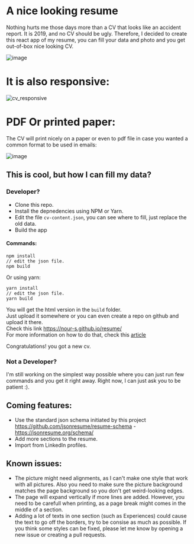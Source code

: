 # A nice looking resume
Nothing hurts me those days more than a CV that looks like an accident report. It is 2019, and no CV should be ugly. Therefore, I decided to create this react app of my resume, you can fill your data and photo and you get out-of-box nice looking CV.


![image](https://user-images.githubusercontent.com/1418564/54881800-48b90e80-4e6d-11e9-8c39-badace64db69.png)

# It is also responsive:

![cv_responsive](https://user-images.githubusercontent.com/1418564/54881889-2ffd2880-4e6e-11e9-8a1b-db72e60afcaf.gif)

# PDF Or printed paper:
The CV will print nicely on a paper or even to pdf file in case you wanted a common format to be used in emails:

![image](https://user-images.githubusercontent.com/1418564/54882011-4657b400-4e6f-11e9-8991-f75c91941767.png)

## This is cool, but how I can fill my data?
### Developer?

* Clone this repo.
* Install the depnedencies using NPM or Yarn.
* Edit the file `cv-content.json`, you can see where to fill, just replace the old data. 
* Build the app

#### Commands: 
```
npm install
// edit the json file.
npm build
```
Or using yarn:
```
yarn install
// edit the json file.
yarn build
```

You will get the html version in the `build` folder.<br/>
Just upload it somewhere or you can even create a repo on github and upload it there.<br/>
Check this link https://nour-s.github.io/resume/<br/>
For more information on how to do that, check this [article](https://medium.com/the-andela-way/how-to-deploy-your-react-application-to-github-pages-in-less-than-5-minutes-8c5f665a2d2a)

Congratulations! you got a new cv.

### Not a Developer?
I'm still working on the simplest way possible where you can just run few commands and you get it right away. Right now, I can just ask you to be patient :).

## Coming features:
* Use the standard json schema initiated by this project https://github.com/jsonresume/resume-schema - https://jsonresume.org/schema/
* Add more sections to the resume.
* Import from LinkedIn profiles.

## Known issues:
* The picture might need alignments, as I can't make one style that work with all pictures. Also you need to make sure the picture background matches the page background so you don't get weird-looking edges.
* The page will expand vertically if more lines are added. However, you need to be carefull when printing, as a page break might comes in the middle of a section.
* Adding a lot of texts in one section (such as Experiences) could cause the text to go off the borders, try to be consise as much as possible. If you think some styles can be fixed, please let me know by opening a new issue or creating a pull requests.
